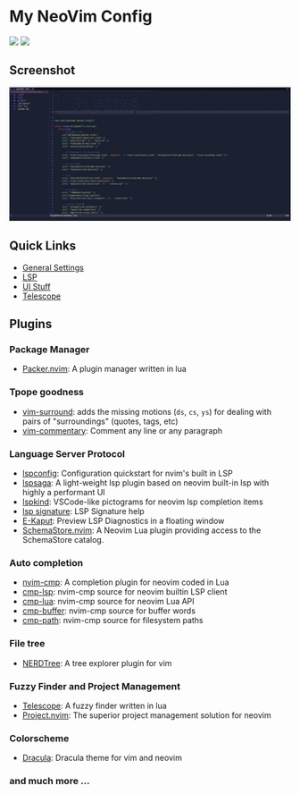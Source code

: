 # My NeoVim Config

<img src="https://img.shields.io/badge/Lua-2C2D72?style=for-the-badge&logo=lua&logoColor=white " />
<img src="https://img.shields.io/badge/NeoVim-%2357A143.svg?&style=for-the-badge&logo=neovim&logoColor=white" />

## Screenshot
<img src="https://github.com/Iamafnan/my-nvimrc/blob/main/screenshot.jpg">

## Quick Links

- [General Settings](https://github.com/Iamafnan/my-nvimrc/tree/main/lua/general)
- [LSP](https://github.com/Iamafnan/my-nvimrc/tree/main/lua/lsp)
- [UI Stuff](https://github.com/Iamafnan/my-nvimrc/tree/main/lua/ui)
- [Telescope](https://github.com/Iamafnan/my-nvimrc/tree/main/lua/telescope)

## Plugins

### Package Manager

- [Packer.nvim](https://github.com/wbthomason/packer.nvim): A plugin manager written in lua

### Tpope goodness

- [vim-surround](https://github.com/tpope/vim-surround): adds the missing motions (`ds`, `cs`, `ys`) for dealing with pairs of "surroundings" (quotes, tags, etc)
- [vim-commentary](https://github.com/tpope/vim-commentary): Comment any line or any paragraph

### Language Server Protocol

- [lspconfig](https://github.com/neovim/nvim-lspconfig): Configuration quickstart for nvim's built in LSP
- [lspsaga](https://github.com/glepnir/lspsaga.nvim): A light-weight lsp plugin based on neovim built-in lsp with highly a performant UI
- [lspkind](https://github.com/onsails/lspkind-nvim): VSCode-like pictograms for neovim lsp completion items
- [lsp signature](https://github.com/ray-x/lsp_signature.nvim): LSP Signature help
- [E-Kaput](https://github.com/kaputi/e-kaput.nvim): Preview LSP Diagnostics in a floating window
- [SchemaStore.nvim](https://github.com/b0o/SchemaStore.nvim): A Neovim Lua plugin providing access to the SchemaStore catalog.

### Auto completion

- [nvim-cmp](https://github.com/hrsh7th/nvim-cmp): A completion plugin for neovim coded in Lua
- [cmp-lsp](https://github.com/hrsh7th/cmp-nvim-lsp): nvim-cmp source for neovim builtin LSP client
- [cmp-lua](https://github.com/hrsh7th/cmp-nvim-lua): nvim-cmp source for neovim Lua API
- [cmp-buffer](https://github.com/hrsh7th/cmp-buffer): nvim-cmp source for buffer words
- [cmp-path](https://github.com/hrsh7th/cmp-path): nvim-cmp source for filesystem paths

### File tree

- [NERDTree](https://github.com/preservim/nerdtree): A tree explorer plugin for vim

### Fuzzy Finder and Project Management

- [Telescope](https://github.com/nvim-telescope/telescope.nvim): A fuzzy finder written in lua
- [Project.nvim](https://github.com/ahmedkhalf/project.nvim): The superior project management solution for neovim

### Colorscheme
- [Dracula](https://github.com/dracula/vim): Dracula theme for vim and neovim

### and much more ...
